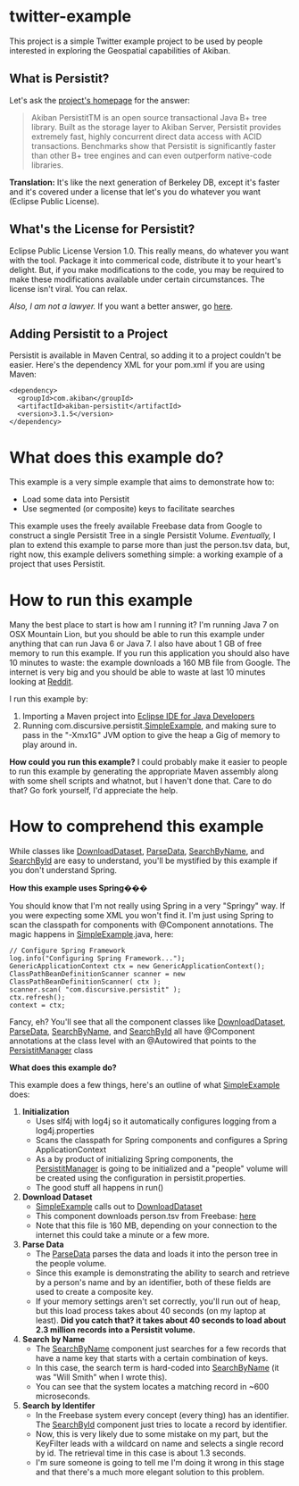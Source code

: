 twitter-example
=========

This project is a simple Twitter example project to be used by people interested in exploring the Geospatial capabilities of Akiban.

What is Persistit?
---------

Let's ask the [project's homepage](http://www.akiban.com/akiban-persistit) for the answer:

> Akiban PersistitTM is an open source transactional Java B+ tree library. Built as the storage layer to Akiban Server, Persistit provides extremely fast, highly concurrent direct data access with ACID transactions. Benchmarks show that Persistit is significantly faster than other B+ tree engines and can even outperform native-code libraries. 

**Translation:** It's like the next generation of Berkeley DB, except it's faster and it's covered under a license that let's you do whatever you want (Eclipse Public License).

What's the License for Persistit?
----------

Eclipse Public License Version 1.0.   This really means, do whatever you want with the tool. Package it into commerical code, distribute it to your heart's delight.   But, if you make modifications to the code, you may be required to make these modifications available under certain circumstances.  The license isn't viral.  You can relax.

*Also, I am not a lawyer.* If you want a better answer, go [here](http://www.eclipse.org/legal/eplfaq.php).

Adding Persistit to a Project
---------

Persistit is available in Maven Central, so adding it to a project couldn't be easier.  Here's the 
dependency XML for your pom.xml if you are using Maven:

    <dependency>
      <groupId>com.akiban</groupId>
      <artifactId>akiban-persistit</artifactId>
      <version>3.1.5</version>
    </dependency>


What does this example do?
======

This example is a very simple example that aims to demonstrate how to:

* Load some data into Persistit
* Use segmented (or composite) keys to facilitate searches

This example uses the freely available Freebase data from Google to construct a single Persistit Tree in a single Persistit Volume.   *Eventually,* I plan to extend this example to parse more than just the person.tsv data, but, right now, this example delivers something simple: a working example of a project that uses Persistit.


How to run this example
=======================
Many the best place to start is how am I running it?   I'm running Java 7 on OSX Mountain Lion, but you should be able to run this example under anything that can run Java 6 or Java 7.    I also have about 1 GB of free memory to run this example.  If you run this application you should also have 10 minutes to waste: the example downloads a 160 MB file from Google.    The internet is very big and you should be able to waste at last 10 minutes looking at [Reddit](http://www.reddit.com).

I run this example by:

1. Importing a Maven project into [Eclipse IDE for Java Developers](http://www.eclipse.org/downloads/packages/eclipse-ide-java-developers/junor)
2. Running com.discursive.persistit.[SimpleExample](https://github.com/tobrien/persistit-example/blob/master/src/main/java/com/discursive/persistit/SimpleExample.java), and making sure to pass in the "-Xmx1G" JVM option to give the heap a Gig of memory to play around in.

**How could you run this example?**   I could probably make it easier to people to run this example by generating the appropriate Maven assembly along with some shell scripts and whatnot, but I haven't done that.   Care to do that?  Go fork yourself, I'd appreciate the help.


How to comprehend this example
==============================

While classes like [DownloadDataset](https://github.com/tobrien/persistit-example/blob/master/src/main/java/com/discursive/persistit/DownloadDataset.java), [ParseData](https://github.com/tobrien/persistit-example/blob/master/src/main/java/com/discursive/persistit/ParseData.java), [SearchByName](https://github.com/tobrien/persistit-example/blob/master/src/main/java/com/discursive/persistit/SearchByName.java), and [SearchById](https://github.com/tobrien/persistit-example/blob/master/src/main/java/com/discursive/persistit/SearchById.java) are easy to understand, you'll be mystified by this example if you don't understand Spring.   

**How this example uses Spring���**

You should know that I'm not really using Spring in a very "Springy" way.   If you were expecting some XML you won't find it.  I'm just using Spring to scan the classpath for components with @Component annotations.   The magic happens in [SimpleExample](https://github.com/tobrien/persistit-example/blob/master/src/main/java/com/discursive/persistit/SimpleExample.java).java, here:

    // Configure Spring Framework
    log.info("Configuring Spring Framework...");
    GenericApplicationContext ctx = new GenericApplicationContext();
    ClassPathBeanDefinitionScanner scanner = new ClassPathBeanDefinitionScanner( ctx );
    scanner.scan( "com.discursive.persistit" );
    ctx.refresh();
    context = ctx;

Fancy, eh?  You'll see that all the component classes like [DownloadDataset](https://github.com/tobrien/persistit-example/blob/master/src/main/java/com/discursive/persistit/DownloadDataset.java), [ParseData](https://github.com/tobrien/persistit-example/blob/master/src/main/java/com/discursive/persistit/ParseData.java), [SearchByName](https://github.com/tobrien/persistit-example/blob/master/src/main/java/com/discursive/persistit/SearchByName.java), and [SearchById](https://github.com/tobrien/persistit-example/blob/master/src/main/java/com/discursive/persistit/SearchById.java) all have @Component annotations at the class level with an @Autowired that points to the [PersistitManager](https://github.com/tobrien/persistit-example/blob/master/src/main/java/com/discursive/persistit/PersistitManager.java) class

**What does this example do?**

This example does a few things, here's an outline of what [SimpleExample](https://github.com/tobrien/persistit-example/blob/master/src/main/java/com/discursive/persistit/SimpleExample.java) does:

1. **Initialization**
   * Uses slf4j with log4j so it automatically configures logging from a log4j.properties
   * Scans the classpath for Spring components and configures a Spring ApplicationContext
   * As a by product of initializing Spring components, the [PersistitManager](https://github.com/tobrien/persistit-example/blob/master/src/main/java/com/discursive/persistit/PersistitManager.java) is going to be initialized and a "people" volume will be created using the configuration in persistit.properties.
   * The good stuff all happens in run()
2. **Download Dataset**
   * [SimpleExample](https://github.com/tobrien/persistit-example/blob/master/src/main/java/com/discursive/persistit/SimpleExample.java) calls out to [DownloadDataset](https://github.com/tobrien/persistit-example/blob/master/src/main/java/com/discursive/persistit/DownloadDataset.java)
   * This component downloads person.tsv from Freebase: [here](http://download.freebase.com/datadumps/2012-08-09/browse/people/)
   * Note that this file is 160 MB, depending on your connection to the internet this could take a minute or a few more.
3. **Parse Data**
   * The [ParseData](https://github.com/tobrien/persistit-example/blob/master/src/main/java/com/discursive/persistit/ParseData.java) parses the data and loads it into the person tree in the people volume.
   * Since this example is demonstrating the ability to search and retrieve by a person's name and by an identifier, both of these fields are used to create a composite key.
   * If your memory settings aren't set correctly, you'll run out of heap, but this load process takes about 40 seconds (on my laptop at least).   **Did you catch that? it takes about 40 seconds to load about 2.3 million records into a Persistit volume.**
4. **Search by Name**
   * The [SearchByName](https://github.com/tobrien/persistit-example/blob/master/src/main/java/com/discursive/persistit/SearchByName.java) component just searches for a few records that have a name key that starts with a certain combination of keys.
   * In this case, the search term is hard-coded into [SearchByName](https://github.com/tobrien/persistit-example/blob/master/src/main/java/com/discursive/persistit/SearchByName.java) (it was "Will Smith" when I wrote this).
   * You can see that the system locates a matching record in ~600 microseconds.
5. **Search by Identifer**
   * In the Freebase system every concept (every thing) has an identifier.  The [SearchById](https://github.com/tobrien/persistit-example/blob/master/src/main/java/com/discursive/persistit/SearchById.java) component just tries to locate a record by identifier.
   * Now, this is very likely due to some mistake on my part, but the KeyFilter leads with a wildcard on name and selects a single record by id.   The retrieval time in this case is about 1.3 seconds.
   * I'm sure someone is going to tell me I'm doing it wrong in this stage and that there's a much more elegant solution to this problem.